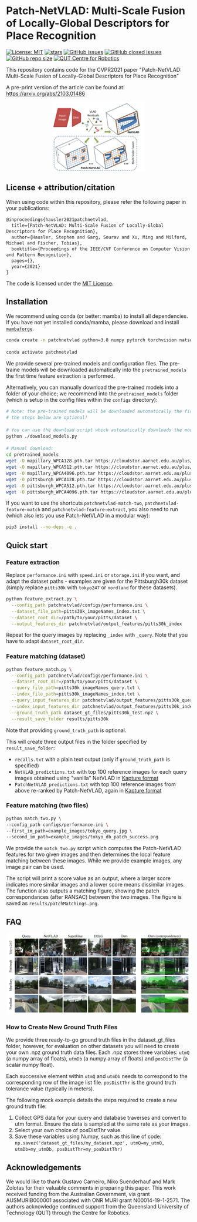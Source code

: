 # Patch-NetVLAD: Multi-Scale Fusion of Locally-Global Descriptors for Place Recognition
[![License: MIT](https://img.shields.io/badge/License-MIT-yellow.svg?style=flat-square)](https://creativecommons.org/licenses/by-nc-sa/4.0/)
[![stars](https://img.shields.io/github/stars/QVPR/Patch-NetVLAD.svg?style=flat-square)](https://github.com/QVPR/Patch-NetVLAD/stargazers)
[![GitHub issues](https://img.shields.io/github/issues/QVPR/Patch-NetVLAD.svg?style=flat-square)](https://github.com/QVPR/Patch-NetVLAD/issues)
[![GitHub closed issues](https://img.shields.io/github/issues-closed-raw/QVPR/Patch-NetVLAD?style=flat-square)](https://github.com/QVPR/Patch-NetVLAD/issues?q=is%3Aissue+is%3Aclosed)
[![GitHub repo size](https://img.shields.io/github/repo-size/QVPR/Patch-NetVLAD.svg?style=flat-square)](./README.md)
[![QUT Centre for Robotics](https://img.shields.io/badge/collection-QUT%20Robotics-%23043d71?style=flat-square)](https://qcr.ai)



This repository contains code for the CVPR2021 paper "Patch-NetVLAD: Multi-Scale Fusion of Locally-Global Descriptors for Place Recognition"

A pre-print version of the article can be found at: https://arxiv.org/abs/2103.01486

<p style="width: 50%; display: block; margin-left: auto; margin-right: auto">
  <img src="./assets/patch_netvlad_method_diagram.png" alt="Patch-NetVLAD method diagram"/>
</p>

## License + attribution/citation

When using code within this repository, please refer the following paper in your publications:
```
@inproceedings{hausler2021patchnetvlad,
  title={Patch-NetVLAD: Multi-Scale Fusion of Locally-Global Descriptors for Place Recognition},
  author={Hausler, Stephen and Garg, Sourav and Xu, Ming and Milford, Michael and Fischer, Tobias},
  booktitle={Proceedings of the IEEE/CVF Conference on Computer Vision and Pattern Recognition},
  pages={},
  year={2021}
}
```

The code is licensed under the [MIT License](./LICENSE).

## Installation
We recommend using conda (or better: mamba) to install all dependencies. If you have not yet installed conda/mamba, please download and install [`mambaforge`](https://github.com/conda-forge/miniforge).

```bash
conda create -n patchnetvlad python=3.8 numpy pytorch torchvision natsort tqdm opencv pillow scikit-learn faiss -c conda-forge

conda activate patchnetvlad
```

We provide several pre-trained models and configuration files. The pre-traine models will be downloaded automatically into the `pretrained_models` the first time feature extraction is performed.

Alternatively, you can manually download the pre-trained models into a folder of your choice; we recommend into the `pretrained_models` folder (which is setup in the config files within the `configs` directory):

```bash
# Note: the pre-trained models will be downloaded automatically the first time feature extraction is performed
# the steps below are optional!

# You can use the download script which automatically downloads the models:
python ./download_models.py

# Manual download:
cd pretrained_models
wget -O mapillary_WPCA128.pth.tar https://cloudstor.aarnet.edu.au/plus/s/vvr0jizjti0z2LR/download
wget -O mapillary_WPCA512.pth.tar https://cloudstor.aarnet.edu.au/plus/s/DFxbGgFwh1y1wAz/download
wget -O mapillary_WPCA4096.pth.tar https://cloudstor.aarnet.edu.au/plus/s/ZgW7DMEpeS47ELI/download
wget -O pittsburgh_WPCA128.pth.tar https://cloudstor.aarnet.edu.au/plus/s/2ORvaCckitjz4Sd/download
wget -O pittsburgh_WPCA512.pth.tar https://cloudstor.aarnet.edu.au/plus/s/WKl45MoboSyB4SH/download
wget -O pittsburgh_WPCA4096.pth.tar https://cloudstor.aarnet.edu.au/plus/s/1aoTGbFjsekeKlB/download
```

If you want to use the shortcuts `patchnetvlad-match-two`, `patchnetvlad-feature-match` and `patchnetvlad-feature-extract`, you also need to run (which also lets you use Patch-NetVLAD in a modular way):
```bash
pip3 install --no-deps -e .
```


## Quick start

### Feature extraction
Replace `performance.ini` with `speed.ini` or `storage.ini` if you want, and adapt the dataset paths - examples are given for the Pittsburgh30k dataset (simply replace `pitts30k` with `tokyo247` or `nordland` for these datasets).

```bash
python feature_extract.py \
  --config_path patchnetvlad/configs/performance.ini \
  --dataset_file_path=pitts30k_imageNames_index.txt \
  --dataset_root_dir=/path/to/your/pitts/dataset \
  --output_features_dir patchnetvlad/output_features/pitts30k_index
```

Repeat for the query images by replacing `_index` with `_query`. Note that you have to adapt `dataset_root_dir`.

### Feature matching (dataset)
```bash
python feature_match.py \
  --config_path patchnetvlad/configs/performance.ini \
  --dataset_root_dir=/path/to/your/pitts/dataset \
  --query_file_path=pitts30k_imageNames_query.txt \
  --index_file_path=pitts30k_imageNames_index.txt \
  --query_input_features_dir patchnetvlad/output_features/pitts30k_query \
  --index_input_features_dir patchnetvlad/output_features/pitts30k_index \
  --ground_truth_path dataset_gt_files/pitts30k_test.npz \
  --result_save_folder results/pitts30k
```

Note that providing `ground_truth_path` is optional.

This will create three output files in the folder specified by `result_save_folder`:
- `recalls.txt` with a plain text output (only if `ground_truth_path` is specified)
- `NetVLAD_predictions.txt` with top 100 reference images for each query images obtained using "vanilla" NetVLAD in [Kapture format](https://github.com/naver/kapture)
- `PatchNetVLAD_predictions.txt` with top 100 reference images from above re-ranked by Patch-NetVLAD, again in [Kapture format](https://github.com/naver/kapture)

### Feature matching (two files)
```bash
python match_two.py \
--config_path configs/performance.ini \
--first_im_path=example_images/tokyo_query.jpg \
--second_im_path=example_images/tokyo_db_patch_success.png
```

We provide the `match_two.py` script which computes the Patch-NetVLAD features for two given images and then determines the local feature matching between these images. While we provide example images, any image pair can be used.

The script will print a score value as an output, where a larger score indicates more similar images and a lower score means dissimilar images. The function also outputs a matching figure, showing the patch correspondances (after RANSAC) between the two images. The figure is saved as `results/patchMatchings.png`.

## FAQ
<p style="width: 99%; display: block; margin-left: auto; margin-right: auto">
  <img src="./assets/patch_netvlad_qualitative_results.jpg" alt="Patch-NetVLAD qualitative results"/>
</p>

### How to Create New Ground Truth Files

We provide three ready-to-go ground truth files in the dataset_gt_files folder, however, for evaluation on other datasets you will need to create your own .npz ground truth data files.
Each .npz stores three variables: `utmQ` (a numpy array of floats), `utmDb` (a numpy array of floats) and `posDistThr` (a scalar numpy float).

Each successive element within `utmQ` and `utmDb` needs to correspond to the corresponding row of the image list file. `posDistThr` is the ground truth tolerance value (typically in meters).

The following mock example details the steps required to create a new ground truth file:
1. Collect GPS data for your query and database traverses and convert to utm format. Ensure the data is sampled at the same rate as your images.
2. Select your own choice of posDistThr value.
3. Save these variables using Numpy, such as this line of code:
`np.savez('dataset_gt_files/my_dataset.npz', utmQ=my_utmQ, utmDb=my_utmDb, posDistThr=my_posDistThr)`

## Acknowledgements
We would like to thank Gustavo Carneiro, Niko Suenderhauf and Mark Zolotas for their valuable comments in preparing this paper. This work received funding from the Australian Government, via grant AUSMURIB000001 associated with ONR MURI grant N00014-19-1-2571. The authors acknowledge continued support from the Queensland University of Technology (QUT) through the Centre for Robotics.
